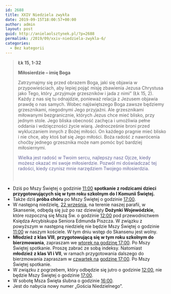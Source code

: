 ```yaml
---
id: 2688
title: XXIV Niedziela zwykła
date: 2019-09-15T18:00:57+00:00
author: admin
layout: post
guid: http://anielaolsztynek.pl/?p=2688
permalink: /2019/09/xxiv-niedziela-zwykla-6/
categories:
  - Bez kategorii
---
```

> **Łk 15, 1-32**
> 
> **Miłosierdzie &#8211; imię Boga**
> 
> Zatrzymajmy się przed obrazem Boga, jaki się objawia w przypowieściach, aby lepiej pojąć misję zbawienia Jezusa Chrystusa jako Tego, który &#8222;przyjmuje grzeszników i jada z nimi&#8221; (Łk 15, 2). Każdy z nas się tu odnajdzie, ponieważ relacja z Jezusem objawia prawdę o nas samych. Wobec najświętszego Boga zawsze będziemy grzesznikami, niegodnymi Jego przyjaźni. Ale grzesznikami miłowanymi bezgranicznie, których Jezus chce mieć blisko, przy jednym stole. Jego bliska obecność zachęca i umożliwia pełne oddania i wdzięczności życie wiarą. Jednocześnie broni przed wykluczaniem innych z Bożej miłości. On każdego pragnie mieć blisko i nie chce, aby ktoś bał się Jego miłości. Boża radość z nawrócenia choćby jednego grzesznika może nam pomóc być bardziej miłosiernymi.
> 
> <span style="color: #666699;">Wielka jest radość w Twoim sercu, najlepszy nasz Ojcze, kiedy możesz okazać mi swoje miłosierdzie. Pozwól mi doświadczać tej radości, kiedy czynisz mnie narzędziem Twojego miłosierdzia.</span>
> 
> &nbsp;

  * Dziś po Mszy Świętej o godzinie <span style="text-decoration: underline;">11:00</span> **spotkanie z rodzicami dzieci przygotowujących się w tym roku szkolnym do I Komunii Świętej.**
  * Także dziś **próba chóru** po Mszy Świętej o godzinie <span style="text-decoration: underline;">17:00</span>.
  * W następną niedzielę, <span style="text-decoration: underline;">22 września</span>, na terenie naszej parafii, w Skansenie, odbędą się już po raz dziewiąty **Dożynki Wojewódzkie**, które rozpoczną się Mszą Św. o godzinie <span style="text-decoration: underline;">12:00</span> pod przewodnictwem Księdza Arcybiskupa Seniora Edmunda Piszcza. W związku z powyższym w następną niedzielę nie będzie Mszy Świętej o godzinie <span style="text-decoration: underline;">11:00</span> w naszym kościele. W tym dniu wstęp do Skansenu jest wolny.
  * **Młodzież z klas VIII**, **przygotowującą się w tym roku szkolnym do** **bierzmowania**, zapraszam we <span style="text-decoration: underline;">wtorek na godzinę 17:00</span>. Po Mszy Świętej spotkanie. Proszę zabrać ze sobą indeksy. Natomiast **młodzież z klas VI i VII**, w ramach przygotowania dalszego do bierzmowania zapraszam w <span style="text-decoration: underline;">czwartek na</span> <span style="text-decoration: underline;">godzinę 17:00</span>. Po Mszy Świętej spotkanie.
  * W związku z pogrzebem, który odbędzie się jutro o godzinie <span style="text-decoration: underline;">12:00</span>, nie będzie Mszy Świętej o godzinie <span style="text-decoration: underline;">17:00</span>.
  * W sobotę Msza Święta ślubna o godzinie <span style="text-decoration: underline;">16:00</span>.
  * Jest do nabycia nowy numer &#8222;Gościa Niedzielnego&#8221;.